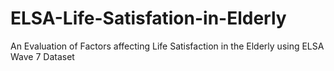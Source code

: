 # ELSA-Life-Satisfation-in-Elderly
An Evaluation of Factors affecting Life Satisfaction in the Elderly using ELSA Wave 7 Dataset
